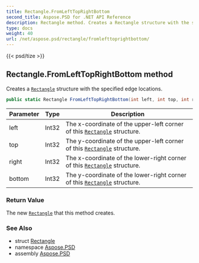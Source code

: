 ```yaml
---
title: Rectangle.FromLeftTopRightBottom
second_title: Aspose.PSD for .NET API Reference
description: Rectangle method. Creates a Rectangle structure with the specified edge locations
type: docs
weight: 40
url: /net/aspose.psd/rectangle/fromlefttoprightbottom/
---
```

{{< psd/tize >}}
## Rectangle.FromLeftTopRightBottom method

Creates a [`Rectangle`](../) structure with the specified edge locations.

```csharp
public static Rectangle FromLeftTopRightBottom(int left, int top, int right, int bottom)
```

| Parameter | Type | Description |
| --- | --- | --- |
| left | Int32 | The x-coordinate of the upper-left corner of this [`Rectangle`](../) structure. |
| top | Int32 | The y-coordinate of the upper-left corner of this [`Rectangle`](../) structure. |
| right | Int32 | The x-coordinate of the lower-right corner of this [`Rectangle`](../) structure. |
| bottom | Int32 | The y-coordinate of the lower-right corner of this [`Rectangle`](../) structure. |

### Return Value

The new [`Rectangle`](../) that this method creates.

### See Also

* struct [Rectangle](../)
* namespace [Aspose.PSD](../../rectangle/)
* assembly [Aspose.PSD](../../../)


